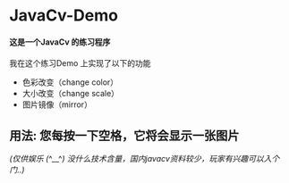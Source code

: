 # JavaCv-Demo
#### 这是一个JavaCv 的练习程序 
我在这个练习Demo 上实现了以下的功能  
- 色彩改变（change color）
- 大小改变（change scale）
- 图片镜像（mirror）
  
用法: 您每按一下空格，它将会显示一张图片  
---
*(仅供娱乐 (*^__^*)  没什么技术含量，国内javacv资料较少，玩家有兴趣可以入个门..)*
